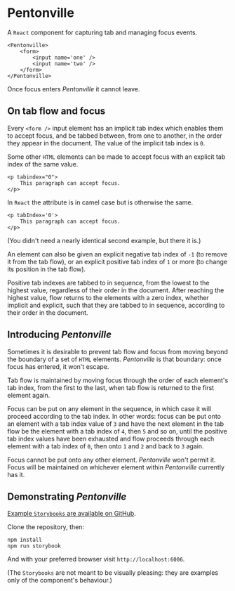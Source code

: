 # Pentonville

A `React` component for capturing tab and managing focus events.

```
<Pentonville>
	<form>
		<input name='one' />
		<input name='two' />
	</form>
</Pentonville>
```

Once focus enters _Pentonville_ it cannot leave.

## On tab flow and focus

Every `<form />` input element has an implicit tab index which enables them to accept focus, and be tabbed between, from one to another, in the order they appear in the document. The value of the implicit tab index is `0`. 

Some other `HTML` elements can be made to accept focus with an explicit tab index of the same value.

```
<p tabindex="0">
	This paragraph can accept focus.
</p>
```

In `React` the attribute is in camel case but is otherwise the same.

```
<p tabIndex='0'>
	This paragraph can accept focus.
</p>
```

(You didn't need a nearly identical second example, but there it is.)

An element can also be given an explicit negative tab index of `-1` (to remove it from the tab flow), or an explicit positive tab index of `1` or more (to change its position in the tab flow).

Positive tab indexes are tabbed to in sequence, from the lowest to the highest value, regardless of their order in the document. After reaching the highest value, flow returns to the elements with a zero index, whether implicit and explicit, such that they are tabbed to in sequence, according to their order in the document.

## Introducing _Pentonville_

Sometimes it is desirable to prevent tab flow and focus from moving beyond the boundary of a set of `HTML` elements. _Pentonville_ is that boundary: once focus has entered, it won't escape.

Tab flow is maintained by moving focus through the order of each element's tab index, from the first to the last, when tab flow is returned to the first element again. 

Focus can be put on any element in the sequence, in which case it will proceed according to the tab index. In other words: focus can be put onto an element with a tab index value of `3` and have the next element in the tab flow be the element with a tab index of `4`, then `5` and so on, until the positive tab index values have been exhausted and flow proceeds through each element with a tab index of `0`, then onto `1` and `2` and back to `3` again.

Focus cannot be put onto any other element. _Pentonville_ won't permit it. Focus will be maintained on whichever element within _Pentonville_ currently has it.

## Demonstrating _Pentonville_

[Example `Storybooks` are available on GitHub](https://github.com/sequencemedia/Pentonville). 

Clone the repository, then: 

```
npm install
npm run storybook
```

And with your preferred browser visit `http://localhost:6006`.

(The `Storybooks` are not meant to be visually pleasing: they are examples only of the component's behaviour.)